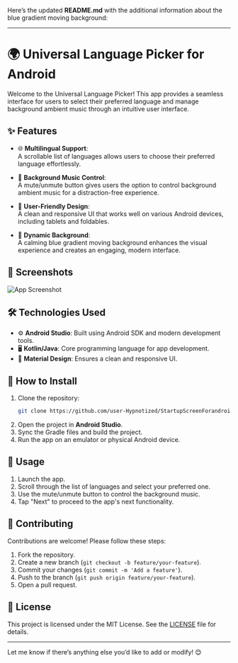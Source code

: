 Here’s the updated **README.md** with the additional information about the blue gradient moving background:  

---

# 🌍 Universal Language Picker for Android  

Welcome to the Universal Language Picker! This app provides a seamless interface for users to select their preferred language and manage background ambient music through an intuitive user interface.  

## ✨ Features  
- 🌐 **Multilingual Support**:  
  A scrollable list of languages allows users to choose their preferred language effortlessly.  

- 🎵 **Background Music Control**:  
  A mute/unmute button gives users the option to control background ambient music for a distraction-free experience.  

- 📱 **User-Friendly Design**:  
  A clean and responsive UI that works well on various Android devices, including tablets and foldables.  

- 🌌 **Dynamic Background**:  
  A calming blue gradient moving background enhances the visual experience and creates an engaging, modern interface.  

## 📸 Screenshots  
![App Screenshot](https://snipboard.io/94uV1m.jpg)  

## 🛠️ Technologies Used  
- ⚙️ **Android Studio**: Built using Android SDK and modern development tools.  
- 🖥️ **Kotlin/Java**: Core programming language for app development.  
- 🎨 **Material Design**: Ensures a clean and responsive UI.  

## 🚀 How to Install  
1. Clone the repository:  
   ```bash  
   git clone https://github.com/user-Hypnotized/StartupScreenForandroid.git  
   ```  
2. Open the project in **Android Studio**.  
3. Sync the Gradle files and build the project.  
4. Run the app on an emulator or physical Android device.  

## 🚀 Usage  
1. Launch the app.  
2. Scroll through the list of languages and select your preferred one.  
3. Use the mute/unmute button to control the background music.  
4. Tap "Next" to proceed to the app's next functionality.  

## 🤝 Contributing  
Contributions are welcome! Please follow these steps:  
1. Fork the repository.  
2. Create a new branch (`git checkout -b feature/your-feature`).  
3. Commit your changes (`git commit -m 'Add a feature'`).  
4. Push to the branch (`git push origin feature/your-feature`).  
5. Open a pull request.  

## 📜 License  
This project is licensed under the MIT License. See the [LICENSE](LICENSE) file for details.  

---

Let me know if there’s anything else you’d like to add or modify! 😊
